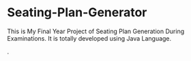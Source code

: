 # Seating-Plan-Generator

This is My Final Year Project of Seating Plan Generation During Examinations. It is totally developed using Java Language.


















































































































































































































































































































































































































.






































